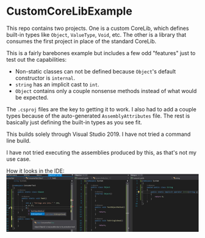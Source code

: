 # CustomCoreLibExample
This repo contains two projects. One is a custom CoreLib, which defines built-in types like `Object`, `ValueType`, `Void`, etc. The other is a library that consumes the first project in place of the standard CoreLib.

This is a fairly barebones example but includes a few odd "features" just to test out the capabilities:
* Non-static classes can not be defined because `Object`'s default constructor is `internal`.
* `string` has an implicit cast to `int`.
* `Object` contains only a couple nonsense methods instead of what would be expected.

The `.csproj` files are the key to getting it to work. I also had to add a couple types because of the auto-generated `AssemblyAttributes` file. The rest is basically just defining the built-in types as you see fit.

This builds solely through Visual Studio 2019. I have not tried a command line build.

I have not tried executing the assemblies produced by this, as that's not my use case.

How it looks in the IDE:
![](./CustomCoreLibExample.jpg)
